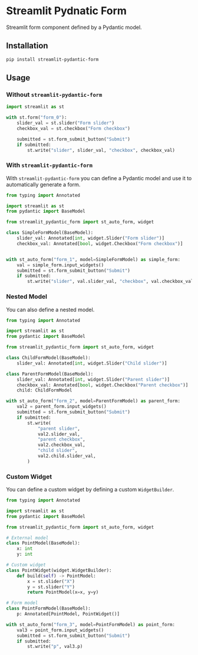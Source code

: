 # Streamlit Pydnatic Form

Streamlit form component defined by a Pydantic model.

## Installation

```bash
pip install streamlit-pydantic-form
```

## Usage

### Without `streamlit-pydantic-form`

```python
import streamlit as st

with st.form("form_0"):
    slider_val = st.slider("Form slider")
    checkbox_val = st.checkbox("Form checkbox")

    submitted = st.form_submit_button("Submit")
    if submitted:
        st.write("slider", slider_val, "checkbox", checkbox_val)
```

### With `streamlit-pydantic-form`

With `streamlit-pydantic-form` you can define a Pydantic model and use it to automatically generate a form.

```python
from typing import Annotated

import streamlit as st
from pydantic import BaseModel

from streamlit_pydantic_form import st_auto_form, widget

class SimpleFormModel(BaseModel):
    slider_val: Annotated[int, widget.Slider("Form slider")]
    checkbox_val: Annotated[bool, widget.Checkbox("Form checkbox")]


with st_auto_form("form_1", model=SimpleFormModel) as simple_form:
    val = simple_form.input_widgets()
    submitted = st.form_submit_button("Submit")
    if submitted:
        st.write("slider", val.slider_val, "checkbox", val.checkbox_val)
```

### Nested Model

You can also define a nested model.

```python
from typing import Annotated

import streamlit as st
from pydantic import BaseModel

from streamlit_pydantic_form import st_auto_form, widget

class ChildFormModel(BaseModel):
    slider_val: Annotated[int, widget.Slider("Child slider")]

class ParentFormModel(BaseModel):
    slider_val: Annotated[int, widget.Slider("Parent slider")]
    checkbox_val: Annotated[bool, widget.Checkbox("Parent checkbox")]
    child: ChildFormModel

with st_auto_form("form_2", model=ParentFormModel) as parent_form:
    val2 = parent_form.input_widgets()
    submitted = st.form_submit_button("Submit")
    if submitted:
        st.write(
            "parent slider",
            val2.slider_val,
            "parent checkbox",
            val2.checkbox_val,
            "child slider",
            val2.child.slider_val,
        )
```

### Custom Widget

You can define a custom widget by defining a custom `WidgetBuilder`.

```python
from typing import Annotated

import streamlit as st
from pydantic import BaseModel

from streamlit_pydantic_form import st_auto_form, widget

# External model
class PointModel(BaseModel):
    x: int
    y: int

# Custom widget
class PointWidget(widget.WidgetBuilder):
    def build(self) -> PointModel:
        x = st.slider("X")
        y = st.slider("Y")
        return PointModel(x=x, y=y)

# Form model
class PointFormModel(BaseModel):
    p: Annotated[PointModel, PointWidget()]

with st_auto_form("form_3", model=PointFormModel) as point_form:
    val3 = point_form.input_widgets()
    submitted = st.form_submit_button("Submit")
    if submitted:
        st.write("p", val3.p)
```
